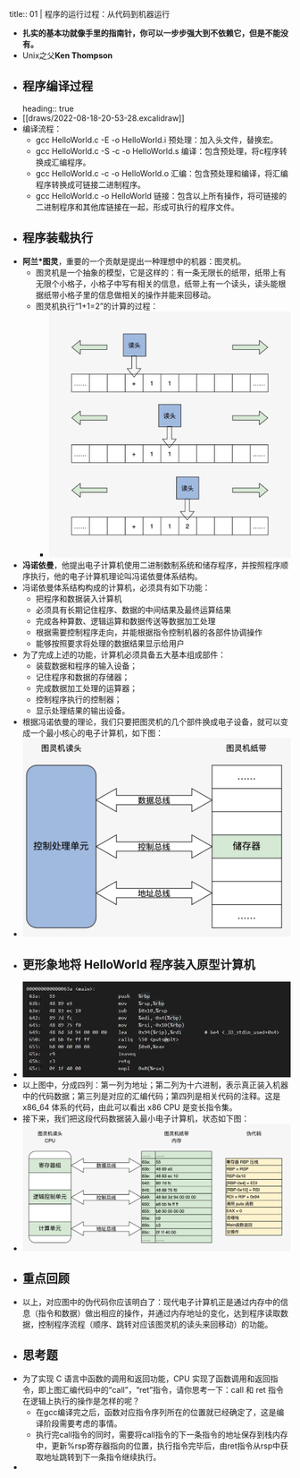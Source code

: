 title:: 01 | 程序的运行过程：从代码到机器运行

- **扎实的基本功就像手里的指南针，你可以一步步强大到不依赖它，但是不能没有。**
- Unix之父**Ken Thompson**
- ## 程序编译过程
  heading:: true
- [[draws/2022-08-18-20-53-28.excalidraw]]
- 编译流程：
	- gcc HelloWorld.c -E -o HelloWorld.i 预处理：加入头文件，替换宏。
	- gcc HelloWorld.c -S -c -o HelloWorld.s 编译：包含预处理，将c程序转换成汇编程序。
	- gcc HelloWorld.c -c -o HelloWorld.o 汇编：包含预处理和编译，将汇编程序转换成可链接二进制程序。
	- gcc HelloWorld.c -o HelloWorld 链接：包含以上所有操作，将可链接的二进制程序和其他库链接在一起，形成可执行的程序文件。
- ## 程序装载执行
- **阿兰*图灵**，重要的一个贡献是提出一种理想中的机器：图灵机。
	- 图灵机是一个抽象的模型，它是这样的：有一条无限长的纸带，纸带上有无限个小格子，小格子中写有相关的信息，纸带上有一个读头，读头能根据纸带小格子里的信息做相关的操作并能来回移动。
	- 图灵机执行“1+1=2”的计算的过程：
		- ![image.png](../assets/image_1660834562912_0.png)
- **冯诺依曼**，他提出电子计算机使用二进制数制系统和储存程序，并按照程序顺序执行，他的电子计算机理论叫冯诺依曼体系结构。
- 冯诺依曼体系结构构成的计算机，必须具有如下功能：
	- 把程序和数据装入计算机
	- 必须具有长期记住程序、数据的中间结果及最终运算结果
	- 完成各种算数、逻辑运算和数据传送等数据加工处理
	- 根据需要控制程序走向，并能根据指令控制机器的各部件协调操作
	- 能够按照要求将处理的数据结果显示给用户
- 为了完成上述的功能，计算机必须具备五大基本组成部件：
	- 装载数据和程序的输入设备；
	- 记住程序和数据的存储器；
	- 完成数据加工处理的运算器；
	- 控制程序执行的控制器；
	- 显示处理结果的输出设备。
- 根据冯诺依曼的理论，我们只要把图灵机的几个部件换成电子设备，就可以变成一个最小核心的电子计算机，如下图：
- ![image.png](../assets/image_1660835029396_0.png)
- ## 更形象地将 HelloWorld 程序装入原型计算机
- ![image.png](../assets/image_1660835727681_0.png)
- 以上图中，分成四列：第一列为地址；第二列为十六进制，表示真正装入机器中的代码数据；第三列是对应的汇编代码；第四列是相关代码的注释。这是 x86_64 体系的代码，由此可以看出 x86 CPU 是变长指令集。
- 接下来，我们把这段代码数据装入最小电子计算机，状态如下图：
- ![image.png](../assets/image_1660835748553_0.png)
- ## 重点回顾
- 以上，对应图中的伪代码你应该明白了：现代电子计算机正是通过内存中的信息（指令和数据）做出相应的操作，并通过内存地址的变化，达到程序读取数据，控制程序流程（顺序、跳转对应该图灵机的读头来回移动）的功能。
- ## 思考题
- 为了实现 C 语言中函数的调用和返回功能，CPU 实现了函数调用和返回指令，即上图汇编代码中的“call”，“ret”指令，请你思考一下：call 和 ret 指令在逻辑上执行的操作是怎样的呢？
	- 在gcc编译完之后，函数对应指令序列所在的位置就已经确定了，这是编译阶段需要考虑的事情。
	- 执行完call指令的同时，需要将call指令的下一条指令的地址保存到栈内存中，更新%rsp寄存器指向的位置，执行指令完毕后，由ret指令从rsp中获取地址跳转到下一条指令继续执行。
-
